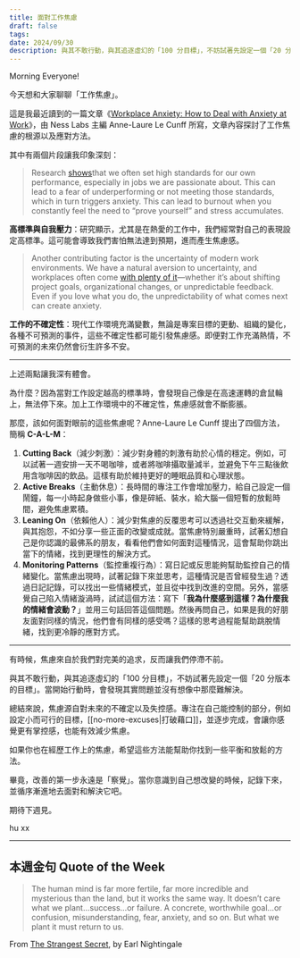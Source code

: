 ```yaml
---
title: 面對工作焦慮
draft: false
tags: 
date: 2024/09/30
description: 與其不敢行動，與其追逐虛幻的「100 分目標」，不妨試著先設定一個「20 分版本的目標」。當開始行動時，會發現其實問題並沒有想像中那麼難解決。
---
```

Morning Everyone!

今天想和大家聊聊「工作焦慮」。

這是我最近讀到的一篇文章《[​Workplace Anxiety: How to Deal with Anxiety at Work​](https://nesslabs.com/workplace-anxiety)》，由 Ness Labs 主編 Anne-Laure Le Cunff 所寫，文章內容探討了工作焦慮的根源以及應對方法。

其中有兩個片段讓我印象深刻：

> Research [​shows​](https://pubsonline.informs.org/doi/10.1287/orsc.2023.1673) that we often set high standards for our own performance, especially in jobs we are passionate about. This can lead to a fear of underperforming or not meeting those standards, which in turn triggers anxiety. This can lead to burnout when you constantly feel the need to “prove yourself” and stress accumulates.

**高標準與自我壓力**：研究顯示，尤其是在熱愛的工作中，我們經常對自己的表現設定高標準。這可能會導致我們害怕無法達到預期，進而產生焦慮感。

> Another contributing factor is the uncertainty of modern work environments. We have a natural aversion to uncertainty, and workplaces often come [​with plenty of it​](https://bpspsychub.onlinelibrary.wiley.com/doi/abs/10.1111/joop.12000)—whether it’s about shifting project goals, organizational changes, or unpredictable feedback. Even if you love what you do, the unpredictability of what comes next can create anxiety.

**工作的不確定性**：現代工作環境充滿變數，無論是專案目標的更動、組織的變化，各種不可預測的事件，這些不確定性都可能引發焦慮感。即便對工作充滿熱情，不可預測的未來仍然會衍生許多不安。

---

上述兩點讓我深有體會。

為什麼？因為當對工作設定越高的標準時，會發現自己像是在高速運轉的倉鼠輪上，無法停下來。加上工作環境中的不確定性，焦慮感就會不斷膨脹。

那麼，該如何面對眼前的這些焦慮呢？Anne-Laure Le Cunff 提出了四個方法，簡稱 **C-A-L-M**：

1. **Cutting Back**（減少刺激）：減少對身體的刺激有助於心情的穩定。例如，可以試著一週安排一天不喝咖啡，或者將咖啡攝取量減半，並避免下午三點後飲用含咖啡因的飲品。這樣有助於維持更好的睡眠品質和心理狀態。
2. **Active Breaks**（主動休息）：長時間的專注工作會增加壓力，給自己設定一個鬧鐘，每一小時起身做些小事，像是碎紙、裝水，給大腦一個短暫的放鬆時間，避免焦慮累積。
3. **Leaning On**（依賴他人）：減少對焦慮的反覆思考可以透過社交互動來緩解，與其抱怨，不如分享一些正面的改變或成就。當焦慮特別嚴重時，試著幻想自己是你認識的最佛系的朋友，看看他們會如何面對這種情況，這會幫助你跳出當下的情緒，找到更理性的解決方式。
4. **Monitoring Patterns**（監控重複行為）：寫日記或反思能夠幫助監控自己的情緒變化。當焦慮出現時，試著記錄下來並思考，這種情況是否曾經發生過？透過日記記錄，可以找出一些情緒模式，並且從中找到改進的空間。另外，當感覺自己陷入情緒漩渦時，試試這個方法：寫下「**我為什麼感到這樣？為什麼我的情緒會波動？**」並用三句話回答這個問題。然後再問自己，如果是我的好朋友面對同樣的情況，他們會有同樣的感受嗎？這樣的思考過程能幫助跳脫情緒，找到更冷靜的應對方式。

---

有時候，焦慮來自於我們對完美的追求，反而讓我們停滯不前。

與其不敢行動，與其追逐虛幻的「100 分目標」，不妨試著先設定一個「20 分版本的目標」。當開始行動時，會發現其實問題並沒有想像中那麼難解決。

總結來說，焦慮源自對未來的不確定以及失控感。專注在自己能控制的部分，例如設定小而可行的目標，[[no-more-excuses|打破藉口]]，並逐步完成，會讓你感覺更有掌控感，也能有效減少焦慮。

如果你也在經歷工作上的焦慮，希望這些方法能幫助你找到一些平衡和放鬆的方法。

畢竟，改善的第一步永遠是「察覺」。當你意識到自己想改變的時候，記錄下來，並循序漸進地去面對和解決它吧。

期待下週見。

hu xx

---

## **本週金句 Quote of the Week**

> The human mind is far more fertile, far more incredible and mysterious than the land, but it works the same way. It doesn’t care what we plant…success…or failure. A concrete, worthwhile goal…or confusion, misunderstanding, fear, anxiety, and so on. But what we plant it must return to us.

From [​The Strangest Secret​](https://r10.to/hkJp92), by Earl Nightingale